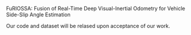 FuRIOSSA: Fusion of Real-Time Deep Visual-Inertial Odometry for Vehicle Side-Slip Angle Estimation

Our code and dataset will be relased upon acceptance of our work.
